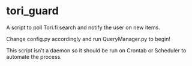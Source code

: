 tori_guard
==========

A script to poll Tori.fi search and notify the user on new items.

Change config.py accordingly and run QueryManager.py to begin!

This script isn't a daemon so it should be run on Crontab or Scheduler to automate the process.
